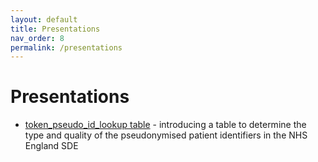 ```yaml
---
layout: default
title: Presentations
nav_order: 8
permalink: /presentations
---
```


# Presentations



- [token_pseudo_id_lookup table](https://bhfdsc.github.io/documentation/assets/images/hds_tb_token_pseudo_id_lookup_20240711.pdf) - introducing a table to determine the type and quality of the pseudonymised patient identifiers in the NHS England SDE



